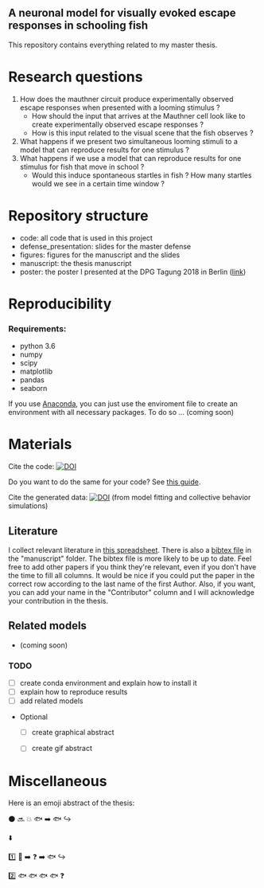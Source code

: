 ## A neuronal model for visually evoked escape responses in schooling fish
This repository contains everything related to my master thesis.

# Research questions
1. How does the mauthner circuit produce experimentally observed escape responses when presented with a looming stimulus ?
    - How should the input that arrives at the Mauthner cell look like to create experimentally observed escape responses ?
    - How is this input related to the visual scene that the fish observes ?
2. What happens if we present two simultaneous looming stimuli to a model that can reproduce results for one stimulus ?
3. What happens if we use a model that can reproduce results for one stimulus for fish that move in school ?
    - Would this induce spontaneous startles in fish ? How many startles would we see in a certain time window ?



# Repository structure
- code: all code that is used in this project
- defense_presentation: slides for the master defense
- figures: figures for the manuscript and the slides
- manuscript: the thesis manuscript
- poster: the poster I presented at the DPG Tagung 2018 in Berlin ([link](http://berlin18.dpg-tagungen.de/))

# Reproducibility

### Requirements:
- python 3.6
- numpy
- scipy
- matplotlib
- pandas
- seaborn

If you use [Anaconda](https://docs.anaconda.com/anaconda/install/), you can just use the enviroment file to create an environment with all necessary packages. To do so ... (coming soon)

# Materials


Cite the code: [![DOI](https://zenodo.org/badge/119857704.svg)](https://zenodo.org/badge/latestdoi/119857704)

Do you want to do the same for your code? See [this guide](https://guides.github.com/activities/citable-code/).


Cite the generated data: [![DOI](https://zenodo.org/badge/DOI/10.5281/zenodo.1310934.svg)](https://doi.org/10.5281/zenodo.1310934) (from model fitting and collective behavior simulations)

## Literature
I collect relevant literature in [this spreadsheet](https://docs.google.com/spreadsheets/d/1aVUXqSDKMgWAFVwmBe_403FhNa1M6eInFz3Ooj6oTIY/edit?usp=sharing). There is also a [bibtex file](https://github.com/awakenting/master-thesis/blob/master/manuscript/masterthesisbib.bib) in the "manuscript" folder. The bibtex file is more likely to be up to date. Feel free to add other papers if you think they're relevant, even if you don't have the time to fill all columns. It would be nice if you could put the paper in the correct row according to the last name of the first Author. Also, if you want, you can add your name in the "Contributor" column and I will acknowledge your contribution in the thesis.

## Related models
- (coming soon)

### TODO
- [ ] create conda environment and explain how to install it
- [ ] explain how to reproduce results
- [ ] add related models
- Optional
    - [ ] create graphical abstract
    - [ ] create gif abstract


# Miscellaneous
Here is an emoji abstract of the thesis:

:black_circle: :soon: :collision: :fish: :arrow_right: :fish: :arrow_right_hook:

:arrow_down:

:one: :eyes: :arrow_right: :question: :arrow_right: :fish: :arrow_right_hook:

:two: :fish: :fish: :fish: :fish: :question:
